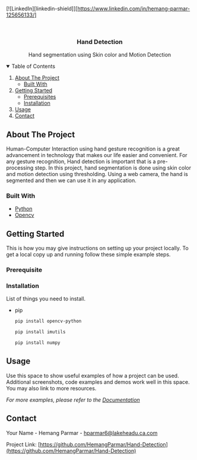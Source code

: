 
[![LinkedIn][linkedin-shield]][https://www.linkedin.com/in/hemang-parmar-125656133/]

<!-- PROJECT LOGO -->
<br />
<p align="center">
  <h3 align="center">Hand Detection</h3>

  <p align="center">
    Hand segmentation using Skin color and Motion Detection
    <br />
  </p>
</p>

<!-- TABLE OF CONTENTS -->
<details open="open">
  <summary>Table of Contents</summary>
  <ol>
    <li>
      <a href="#about-the-project">About The Project</a>
      <ul>
        <li><a href="#built-with">Built With</a></li>
      </ul>
    </li>
    <li>
      <a href="#getting-started">Getting Started</a>
      <ul>
        <li><a href="#prerequisites">Prerequisites</a></li>
        <li><a href="#installation">Installation</a></li>
      </ul>
    </li>
    <li><a href="#usage">Usage</a></li>
    <li><a href="#contact">Contact</a></li>
  </ol>
</details>



<!-- ABOUT THE PROJECT -->
## About The Project

Human-Computer Interaction using hand gesture recognition is a great advancement in technology that makes our life easier and convenient. For any gesture recognition, Hand detection is important that is a pre-processing step. In this project, hand segmentation is done using skin color and motion detection using thresholding. Using a web camera, the hand is segmented and then we can use it in any application. 

### Built With

* [Python](https://www.python.org/)
* [Opencv](https://opencv.org/)

<!-- GETTING STARTED -->
## Getting Started

This is how you may give instructions on setting up your project locally.
To get a local copy up and running follow these simple example steps.

### Prerequisite



### Installation

List of things you need to install.
* pip

  ```sh
  pip install opencv-python 
  ```
  ```sh
  pip install imutils
  ```
  ```sh
  pip install numpy
  ```


<!-- USAGE EXAMPLES -->
## Usage

Use this space to show useful examples of how a project can be used. Additional screenshots, code examples and demos work well in this space. You may also link to more resources.

_For more examples, please refer to the [Documentation](https://example.com)_


<!-- CONTACT -->
## Contact

Your Name - Hemang Parmar - hparmar6@lakeheadu.ca.com

Project Link: [https://github.com/HemangParmar/Hand-Detection](https://github.com/HemangParmar/Hand-Detection)




